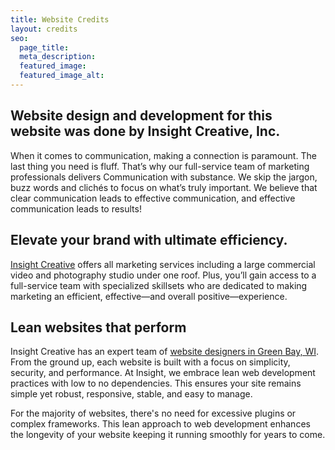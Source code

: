 ```yaml
---
title: Website Credits
layout: credits
seo:
  page_title: 
  meta_description: 
  featured_image: 
  featured_image_alt:
---
```

## Website design and development for this website was done by Insight Creative, Inc.

When it comes to communication, making a connection is paramount. The last thing you need is fluff. That’s why our full-service team of marketing professionals delivers Communication with substance. We skip the jargon, buzz words and clichés to focus on what’s truly important. We believe that clear communication leads to effective communication, and effective communication leads to results!

## Elevate your brand with ultimate efficiency.

[Insight Creative](https://insightcreative.com/) offers all marketing services including a large commercial video and photography studio under one roof. Plus, you’ll gain access to a full-service team with specialized skillsets who are dedicated to making marketing an efficient, effective—and overall positive—experience.

## Lean websites that perform

Insight Creative has an expert team of [website designers in Green Bay, WI](https://insightcreative.com/services/web-design-development-services/). From the ground up, each website is built with a focus on simplicity, security, and performance. At Insight, we embrace lean web development practices with low to no dependencies. This ensures your site remains simple yet robust, responsive, stable, and easy to manage. 

For the majority of websites, there's no need for excessive plugins or complex frameworks. This lean approach to web development enhances the longevity of your website keeping it running smoothly for years to come. 